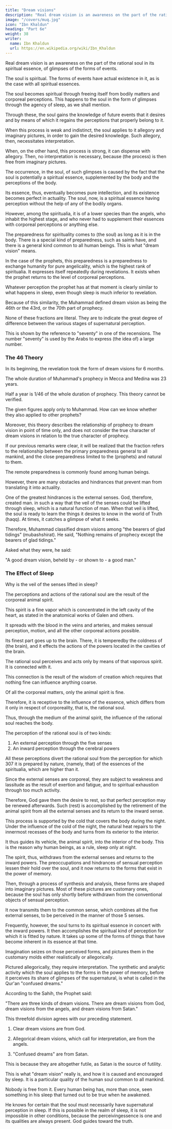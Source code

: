 ```yaml
---
title: "Dream visions"
description: "Real dream vision is an awareness on the part of the rational soul in its spiritual essence, of glimpse(s) of the forms of events"
image: "/covers/muq.jpg"
icon: "Ibn Khaldun"
heading: "Part 6e"
weight: 38
writer:
  name: Ibn Khaldun
  url: https://en.wikipedia.org/wiki/Ibn_Khaldun
---
```



Real dream vision is an awareness on the part of the rational soul in its spiritual essence, of glimpses of the forms of events. 

The soul is spiritual. The forms of events have actual existence in it, as is the case with all spiritual essences.

The soul becomes spiritual through freeing itself from bodily matters and corporeal perceptions. This happens to the soul in the form of glimpses through the agency of sleep, as we shall mention. 

Through these, the soul gains the knowledge of future events that it desires and by means of which it regains the perceptions that properly belong to it. 

When this process is weak and indistinct, the soul applies to it allegory and imaginary pictures, in order to gain the desired knowledge. Such allegory, then, necessitates interpretation. 
<!-- 301  -->

When, on the other hand, this process is strong, it can dispense with allegory. Then, no interpretation is necessary, because (the process) is then free from imaginary pictures.

The occurrence, in the soul, of such glimpses is caused by the fact that the soul is potentially a spiritual essence, supplemented by the body and the perceptions of the body. 

Its essence, thus, eventually becomes pure intellection, and its existence becomes perfect in actuality. The soul, now, is a spiritual essence having perception without the help of any of the bodily organs. 

However, among the spiritualia, it is of a lower species than the angels, who inhabit the highest stage, and who never had to supplement their essences with corporeal perceptions or anything else. 

The preparedness for spirituality comes to (the soul) as long as it is in the body. There is a special kind of preparedness, such as saints have, and there is a general kind common to all human beings. This is what "dream vision" means.

In the case of the prophets, this preparedness is a preparedness to exchange humanity for pure angelicality, which is the highest rank of spiritualia. It expresses itself repeatedly during revelations. It exists when the prophet returns to the level of corporeal perceptions. 

Whatever perception the prophet has at that moment is clearly similar to what happens in sleep, even though sleep is much inferior to revelation.

Because of this similarity, the Muhammad defined dream vision as being the 46th or the 43rd, or the 70th part of prophecy. 

<!-- 302 -->

None of these fractions are literal. They are to indicate the great degree of difference between the various
stages of supernatural perception.

This is shown by the reference to "seventy" in one of the recensions. The number "seventy" is used by the Arabs to express (the idea of) a large number.


### The 46 Theory

In its beginning, the revelation took the form of dream visions for 6 months.

The whole duration of Muhammad's prophecy in Mecca and Medina was 23 years.

Half a year is 1/46 of the whole duration of prophecy. This theory cannot be verified. 

The given figures apply only to Muhammad. How can we know whether they also applied to other prophets? 

Moreover, this theory describes the relationship of prophecy to dream vision in point of time only, and does not consider the true character of dream visions in relation to the true character of prophecy. 

If our previous remarks were clear, it will be realized that the fraction refers to the relationship between the primary preparedness general to all mankind, and the close preparedness limited to the (prophets) and natural to them.

The remote preparedness is commonly found among human beings.

However, there are many obstacles and hindrances that prevent man from translating it into actuality. 

One of the greatest hindrances is the external senses. God, therefore, created man. in such a way that the veil of the senses could be lifted through sleep, which is a natural function of man. When that veil is lifted, the soul is ready to learn the things it desires to know in the world of Truth (haqq). At times, it catches a glimpse of what it seeks. 

Therefore, Muhammad classified dream visions among "the bearers of glad tidings" (mubashshirat). He said, "Nothing remains of prophecy except the bearers of glad tidings." 

Asked what they were, he said:

"A good dream vision, beheld by - or shown to - a good man." 

<!-- 303 -->

### The Effect of Sleep

Why is the veil of the senses lifted in sleep?

 <!-- is as follows.304  -->

The perceptions and actions of the rational soul are the result of the corporeal animal spirit. 

This spirit is a fine vapor which is concentrated in the left cavity of the heart, as stated in the anatomical works of Galen and others. 

<!-- 305  -->

It spreads with the blood in the veins and arteries, and makes sensual perception, motion, and all the other corporeal actions possible. 

Its finest part goes up to the brain. There, it is temperedby the coldness of (the brain), and it effects the actions of the powers located in the cavities of the brain. 

The rational soul perceives and acts only by means of that vaporous spirit. It is connected with it. 

This connection is the result of the wisdom of creation which requires that nothing fine can influence anything coarse. 

Of all the corporeal matters, only the animal spirit is fine. 

Therefore, it is receptive to the influence of the essence, which differs from it only in respect of corporeality, that is, the rational soul. 

Thus, through the medium of the animal spirit, the influence of the rational soul reaches the body.

The perception of the rational soul is of two kinds:

1. An external perception through the five senses
2. An inward perception through the cerebral powers

All these perceptions divert the rational soul from the perception for which 307 it is prepared by nature, (namely, that) of the essences of the spiritualia, which are higher than it.

Since the external senses are corporeal, they are subject to weakness and lassitude as the result of exertion and fatigue, and to spiritual exhaustion through too much activity. 

Therefore, God gave them the desire to rest, so that perfect perception may be renewed afterwards. Such (rest) is accomplished by the retirement of the animal spirit from all the external senses and its return to the inward sense.

This process is supported by the cold that covers the body during the night. Under the influence of the cold of the night, the natural heat repairs to the innermost recesses of the body and turns from its exterior to the interior. 

It thus guides its vehicle, the animal spirit, into the interior of the body. This is the reason why human beings, as a rule, sleep only at night.

The spirit, thus, withdraws from the external senses and returns to the inward powers. The preoccupations and hindrances of sensual perception lessen their hold over the soul, and it now returns to the forms that exist in the power of memory.

Then, through a process of synthesis and analysis, these forms are shaped into imaginary pictures. Most of these pictures are customary ones, because the soul has only shortly before withdrawn from the conventional objects of sensual perception.

It now transmits them to the common sense, which combines all the five external senses, to be perceived in the manner of those 5 senses.

Frequently, however, the soul turns to its spiritual essence in concert with the inward powers. It then accomplishes the spiritual kind of perception for which it is fitted by nature. It takes up some of the forms of things that have become inherent in its essence at that time. 

Imagination seizes on those perceived forms, and pictures them in the customary molds either realistically or allegorically. 

Pictured allegorically, they require interpretation. The synthetic and analytic activity which the soul applies to the forms in the power of memory, before it perceives its share of glimpses of the supernatural, is what is called in the Qur'an "confused dreams."

According to the Sahih, the Prophet said:

"There are three kinds of dream visions. There are dream visions from God, dream visions from the angels, and dream visions from Satan." 

This threefold division agrees with our preceding statement. 

1. Clear dream visions are from God.

2. Allegorical dream visions, which call for interpretation, are from the angels. 

3. "Confused dreams" are from Satan.

This is because they are altogether futile, as Satan is the source of futility.

This is what "dream vision" really is, and how it is caused and encouraged by sleep. It is a particular quality of the human soul common to all mankind. 

Nobody is free from it. Every human being has, more than once, seen something in his sleep that turned out to be true when he awakened. 

He knows for certain that the soul must necessarily have supernatural perception in sleep. If this is possible in the realm of sleep, it is not impossible in other conditions, because the perceivingessence is one and its qualities are always present. God guides toward the truth.
